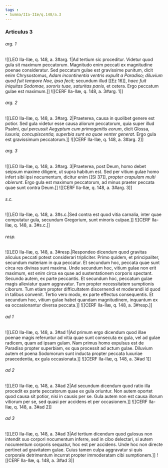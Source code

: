 ```yaml
---
tags : 
- Summa/IIa-IIæ/q.148/a.3
---
```


### Articulus 3

###### arg. 1
![[LEO IIa-IIæ, q. 148, a. 3#arg. 1|Ad tertium sic proceditur. Videtur quod gula sit maximum peccatorum. Magnitudo enim peccati ex magnitudine poenae consideratur. Sed peccatum gulae est gravissime punitum, dicit enim Chrysostomus, *Adam incontinentia ventris expulit a Paradiso; diluvium quod fuit tempore Noe, ipsa fecit*; secundum illud [[Ez 16]], *haec fuit iniquitas Sodomae, sororis tuae, saturitas panis*, et cetera. Ergo peccatum gulae est maximum.]]
![[CERF IIa-IIæ, q. 148, a. 3#arg. 1]]

###### arg. 2
![[LEO IIa-IIæ, q. 148, a. 3#arg. 2|Praeterea, causa in quolibet genere est potior. Sed gula videtur esse causa aliorum peccatorum, quia super illud Psalmi, *qui percussit Aegyptum cum primogenitis eorum*, dicit Glossa, *luxuria, concupiscentia, superbia sunt ea quae venter generat*. Ergo gula est gravissimum peccatorum.]]
![[CERF IIa-IIæ, q. 148, a. 3#arg. 2]]

###### arg. 3
![[LEO IIa-IIæ, q. 148, a. 3#arg. 3|Praeterea, post Deum, homo debet seipsum maxime diligere, ut supra habitum est. Sed per vitium gulae homo infert sibi ipsi nocumentum, dicitur enim [[Si 37]], *propter crapulam multi obierunt*. Ergo gula est maximum peccatorum, ad minus praeter peccata quae sunt contra Deum.]]
![[CERF IIa-IIæ, q. 148, a. 3#arg. 3]]

###### s.c.
![[LEO IIa-IIæ, q. 148, a. 3#s.c.|Sed contra est quod vitia carnalia, inter quae computatur gula, secundum Gregorium, sunt minoris culpae.]]
![[CERF IIa-IIæ, q. 148, a. 3#s.c.]]

###### resp.
![[LEO IIa-IIæ, q. 148, a. 3#resp.|Respondeo dicendum quod gravitas alicuius peccati potest considerari tripliciter. Primo quidem, et principaliter, secundum materiam in qua peccatur. Et secundum hoc, peccata quae sunt circa res divinas sunt maxima. Unde secundum hoc, vitium gulae non erit maximum, est enim circa ea quae ad sustentationem corporis spectant. Secundo autem, ex parte peccantis. Et secundum hoc, peccatum gulae magis alleviatur quam aggravatur. Tum propter necessitatem sumptionis ciborum. Tum etiam propter difficultatem discernendi et moderandi id quod in talibus convenit. Tertio vero modo, ex parte effectus consequentis. Et secundum hoc, vitium gulae habet quandam magnitudinem, inquantum ex ea occasionantur diversa peccata.]]
![[CERF IIa-IIæ, q. 148, a. 3#resp.]]

###### ad 1
![[LEO IIa-IIæ, q. 148, a. 3#ad 1|Ad primum ergo dicendum quod illae poenae magis referuntur ad vitia quae sunt consecuta ex gula, vel ad gulae radicem, quam ad ipsam gulam. Nam primus homo expulsus est de Paradiso propter superbiam, ex qua processit ad actum gulae. Diluvium autem et poena Sodomorum sunt inducta propter peccata luxuriae praecedentia, ex gula occasionata.]]
![[CERF IIa-IIæ, q. 148, a. 3#ad 1]]

###### ad 2
![[LEO IIa-IIæ, q. 148, a. 3#ad 2|Ad secundum dicendum quod ratio illa procedit ex parte peccatorum quae ex gula oriuntur. Non autem oportet quod causa sit potior, nisi in causis per se. Gula autem non est causa illorum vitiorum per se, sed quasi per accidens et per occasionem.]]
![[CERF IIa-IIæ, q. 148, a. 3#ad 2]]

###### ad 3
![[LEO IIa-IIæ, q. 148, a. 3#ad 3|Ad tertium dicendum quod gulosus non intendit suo corpori nocumentum inferre, sed in cibo delectari, si autem nocumentum corporis sequatur, hoc est per accidens. Unde hoc non directe pertinet ad gravitatem gulae. Cuius tamen culpa aggravatur si quis corporale detrimentum incurrat propter immoderatam cibi sumptionem.]]
![[CERF IIa-IIæ, q. 148, a. 3#ad 3]]

